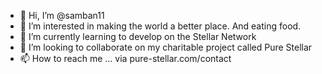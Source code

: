- 👋 Hi, I’m @samban11
- 👀 I’m interested in making the world a better place. And eating food.
- 🌱 I’m currently learning to develop on the Stellar Network
- 💞️ I’m looking to collaborate on my charitable project called Pure Stellar
- 📫 How to reach me ... via pure-stellar.com/contact

<!---
samban11/samban11 is a ✨ special ✨ repository because its `README.md` (this file) appears on your GitHub profile.
You can click the Preview link to take a look at your changes.
--->

